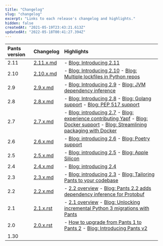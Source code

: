 ```yaml
---
title: "Changelog"
slug: "changelog"
excerpt: "Links to each release's changelog and highlights."
hidden: false
createdAt: "2021-05-19T23:43:21.613Z"
updatedAt: "2022-05-18T00:41:27.394Z"
---
```

| Pants version | Changelog                                                                                   | Highlights                                                                                                                                                                                                                                                                                                                                         |
| :------------ | :------------------------------------------------------------------------------------------ | :------------------------------------------------------------------------------------------------------------------------------------------------------------------------------------------------------------------------------------------------------------------------------------------------------------------------------------------------- |
| 2.11          | [2.11.x.md](https://github.com/pantsbuild/pants/blob/main/src/python/pants/notes/2.11.x.md) | - [Blog: Introducing 2.11](https://blog.pantsbuild.org/introducing-pants-2-11/)                                                                                                                                                                                                                                                                    |
| 2.10          | [2.10.x.md](https://github.com/pantsbuild/pants/blob/main/src/python/pants/notes/2.10.x.md) | - [Blog: Introducing 2.10](https://blog.pantsbuild.org/pants-2-10/) - [Blog: Multiple lockfiles in Python repos](https://blog.pantsbuild.org/multiple-lockfiles-python/)                                                                                                                                                                           |
| 2.9           | [2.9.x.md](https://github.com/pantsbuild/pants/blob/main/src/python/pants/notes/2.9.x.md)   | - [Blog: Introducing 2.9](https://blog.pantsbuild.org/pants-2-9/) - [Blog: JVM dependency inference](https://blog.pantsbuild.org/automatically-unlocking-concurrent-builds-and-fine-grained-caching-on-the-jvm-with-dependency-inference/)                                                                                                         |
| 2.8           | [2.8.x.md](https://github.com/pantsbuild/pants/blob/main/src/python/pants/notes/2.8.x.md)   | - [Blog: Introducing 2.8](https://blog.pantsbuild.org/introducing-pants-2-8/) - [Blog: Golang support](https://blog.pantsbuild.org/golang-support-pants-28/) - [Blog: PEP 517 support](https://blog.pantsbuild.org/pants-supports-pep-517/)                                                                                                        |
| 2.7           | [2.7.x.md](https://github.com/pantsbuild/pants/blob/main/src/python/pants/notes/2.7.x.md)   | - [Blog: introducing 2.7](https://blog.pantsbuild.org/introducing-pants-2-7/) - [Blog: experience contributing Yapf](https://blog.pantsbuild.org/contributing-yapf-support/) - [Blog: Docker support](https://blog.pantsbuild.org/docker-support/) - [Blog: Streamlining packaging with Docker](https://blog.pantsbuild.org/pants-pex-and-docker/) |
| 2.6           | [2.6.x.md](https://github.com/pantsbuild/pants/blob/main/src/python/pants/notes/2.6.x.md)   | - [Blog: introducing 2.6](https://blog.pantsbuild.org/introducing-pants-2-6/) - [Blog: Poetry support](https://blog.pantsbuild.org/poetry-support-for-pants-2-6/)                                                                                                                                                                                  |
| 2.5           | [2.5.x.md](https://github.com/pantsbuild/pants/blob/main/src/python/pants/notes/2.5.x.md)   | - [Blog: introducing 2.5](https://blog.pantsbuild.org/introducing-pants-2-5/) - [Blog: Apple Silicon](https://blog.pantsbuild.org/how-we-added-apple-silicon-support-to-pants/)                                                                                                                                                                    |
| 2.4           | [2.4.x.md](https://github.com/pantsbuild/pants/blob/main/src/python/pants/notes/2.4.x.md)   | - [Blog: introducing 2.4](https://blog.pantsbuild.org/introducing-pants-build-2-4-0/)                                                                                                                                                                                                                                                              |
| 2.3           | [2.3.x.md](https://github.com/pantsbuild/pants/blob/main/src/python/pants/notes/2.3.x.md)   | - [Blog: introducing 2.3](https://blog.pantsbuild.org/introducing-pants-2-3-0/) - [Blog: Tailoring Pants to your codebase](https://blog.pantsbuild.org/tailoring-pants-to-your-codebase/)                                                                                                                                                          |
| 2.2           | [2.2.x.md](https://github.com/pantsbuild/pants/blob/main/src/python/pants/notes/2.2.x.md)   | - [2.2 overview](doc:release-notes-2-2) - [Blog: Pants 2.2 adds dependency inference for Protobuf](https://blog.pantsbuild.org/pants-2-2-adds-dependency-inference-for-protobuf/)                                                                                                                                                                  |
| 2.1           | [2.1.x.rst](https://github.com/pantsbuild/pants/blob/main/src/python/pants/notes/2.1.x.rst) | - [2.1 overview](doc:release-notes-2-1) - [Blog: Unlocking incremental Python 3 migrations with Pants](https://blog.pantsbuild.org/python-3-migrations/)                                                                                                                                                                                           |
| 2.0           | [2.0.x.rst](https://github.com/pantsbuild/pants/blob/main/src/python/pants/notes/2.0.x.rst) | - [How to upgrade from Pants 1 to Pants 2](doc:how-to-upgrade-pants-2-0) - [Blog: Introducing Pants v2](https://blog.pantsbuild.org/introducing-pants-v2/)                                                                                                                                                                                         |
| 1.30          |                                                                                             |                                                                                                                                                                                                                                                                                                                                                    |

